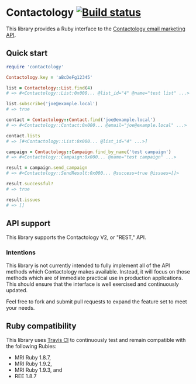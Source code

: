# Contactology [![Build status][ci-image]][ci]

This library provides a Ruby interface to the [Contactology email marketing
API][api].

## Quick start

```ruby
require 'contactology'

Contactology.key = 'aBcDeFg12345'

list = Contactology::List.find(4)
# => #<Contactology::List:0x000... @list_id="4" @name="test list" ...>

list.subscribe('joe@example.local')
# => true

contact = Contactology::Contact.find('joe@example.local')
# => #<Contactology::Contact:0x000... @email="joe@example.local" ...>

contact.lists
# => [#<Contactology::List:0x000... @list_id="4" ...>]

campaign = Contactology::Campaign.find_by_name('test campaign')
# => #<Contactology::Campaign:0x000... @name="test campaign" ...>

result = campaign.send_campaign
# => #<Contactology::SendResult:0x000... @success=true @issues=[]>

result.successful?
# => true

result.issues
# => []
```

## API support

This library supports the Contactology V2, or "REST," API.

### Intentions

This library is not currently intended to fully implement all of the API
methods which Contactology makes available. Instead, it will focus on those
methods which are of immediate practical use in production applications. This
should ensure that the interface is well exercised and continuously updated.

Feel free to fork and submit pull requests to expand the feature set to meet
your needs.

## Ruby compatibility

This library uses [Travis CI][ci] to continuously test and remain compatible
with the following Rubies:

* MRI Ruby 1.8.7,
* MRI Ruby 1.9.2,
* MRI Ruby 1.9.3, and
* REE 1.8.7


[api]: http://www.contactology.com/email-marketing-api/ (Contactology API Documentation)
[ci]: http://travis-ci.org/nbibler/contactology
[ci-image]: https://secure.travis-ci.org/nbibler/contactology.png
